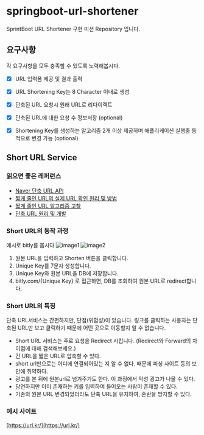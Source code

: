# springboot-url-shortener
SprintBoot URL Shortener 구현 미션 Repository 입니다.

## 요구사항
각 요구사항을 모두 충족할 수 있도록 노력해봅시다.
- [x] URL 입력폼 제공 및 결과 출력
- [x] URL Shortening Key는 8 Character 이내로 생성
- [x] 단축된 URL 요청시 원래 URL로 리다이렉트
- [x] 단축된 URL에 대한 요청 수 정보저장 (optional)
- [x] Shortening Key를 생성하는 알고리즘 2개 이상 제공하며 애플리케이션 실행중 동적으로 변경 가능 (optional) 


## Short URL Service
### 읽으면 좋은 레퍼런스
- [Naver 단축 URL API](https://developers.naver.com/docs/utils/shortenurl/)
- [짧게 줄인 URL의 실제 URL 확인 원리 및 방법](https://metalkin.tistory.com/50)
- [짧게 줄인 URL 알고리즘 고찰](https://metalkin.tistory.com/53)
- [단축 URL 원리 및 개발](https://blog.siyeol.com/26)

### Short URL의 동작 과정
예시로 bitly를 봅시다
![image1](./image1.png)
![image2](./image2.png)
1. 원본 URL을 입력하고 Shorten 버튼을 클릭합니다.
2. Unique Key를 7문자 생성합니다.
3. Unique Key와 원본 URL을 DB에 저장합니다.
4. bitly.com/{Unique Key} 로 접근하면, DB를 조회하여 원본 URL로 redirect합니다.

### Short URL의 특징
단축 URL서비스는 간편하지만, 단점(위험성)이 있습니다. 
링크를 클릭하는 사용자는 단축된 URL만 보고 클릭하기 때문에 어떤 곳으로 이동할지 알 수 없습니다.

- Short URL 서비스는 주로 요청을 Redirect 시킵니다. (Redirect와 Forward의 차이점에 대해 검색해보세요.)
- 긴 URL을 짧은 URL로 압축할 수 있다.
- short url만으로는 어디에 연결되어있는 지 알 수 없다. 때문에 피싱 사이트 등의 보안에 취약하다.
- 광고를 본 뒤에 원본url로 넘겨주기도 한다. 이 과정에서 악성 광고가 나올 수 있다.
- 당연하지만 이미 존재하는 키를 입력하여 들어오는 사람이 존재할 수 있다.
- 기존의 원본 URL 변경되었더라도 단축 URL을 유지하여, 혼란을 방지할 수 있다.

### 예시 사이트
[https://url.kr/](https://url.kr/)
